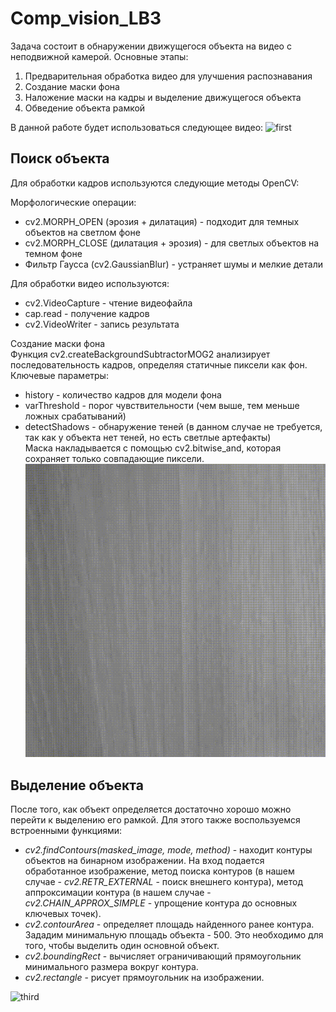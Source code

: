 # Comp_vision_LB3
Задача состоит в обнаружении движущегося объекта на видео с неподвижной камерой. Основные этапы:  
1. Предварительная обработка видео для улучшения распознавания
2. Создание маски фона
3. Наложение маски на кадры и выделение движущегося объекта
4. Обведение объекта рамкой
  
В данной работе будет использоваться следующее видео:
![first](https://github.com/luckeroff02/Comp_vision_LB3/blob/main/clear.gif)  
## Поиск объекта  
Для обработки кадров используются следующие методы OpenCV:  

Морфологические операции:  
- cv2.MORPH_OPEN (эрозия + дилатация) - подходит для темных объектов на светлом фоне
- cv2.MORPH_CLOSE (дилатация + эрозия) - для светлых объектов на темном фоне
- Фильтр Гаусса (cv2.GaussianBlur) - устраняет шумы и мелкие детали  

Для обработки видео используются:  
- cv2.VideoCapture - чтение видеофайла
- cap.read - получение кадров
- cv2.VideoWriter - запись результата  

Создание маски фона  
Функция cv2.createBackgroundSubtractorMOG2 анализирует последовательность кадров, определяя статичные пиксели как фон. Ключевые параметры:
- history - количество кадров для модели фона
- varThreshold - порог чувствительности (чем выше, тем меньше ложных срабатываний)
- detectShadows - обнаружение теней (в данном случае не требуется, так как у объекта нет теней, но есть светлые артефакты)  
Маска накладывается с помощью cv2.bitwise_and, которая сохраняет только совпадающие пиксели.   
![second](https://github.com/luckeroff02/Comp_vision_LB3/blob/main/grayscale.gif)  
## Выделение объекта  
После того, как объект определяется достаточно хорошо можно перейти к выделению его рамкой. Для этого также воспользуемся встроенными функциями:
- *cv2.findContours(masked_image, mode, method)* - находит контуры объектов на бинарном изображении. На вход подается обработанное изображение, метод поиска контуров (в нашем случае - *cv2.RETR_EXTERNAL* - поиск внешнего контура), метод аппроксимации контура (в нашем случае - *cv2.CHAIN_APPROX_SIMPLE* - упрощение контура до основных ключевых точек).
- *cv2.contourArea* - определяет площадь найденного ранее контура. Зададим минимальную площадь объекта - 500. Это необходимо для того, чтобы выделить один основной объект.
- *cv2.boundingRect* - вычисляет ограничивающий прямоугольник минимального размера вокруг контура.
- *cv2.rectangle* - рисует прямоугольник на изображении.

![third](https://github.com/luckeroff02/Comp_vision_LB3/blob/main/result.gif)  
